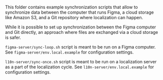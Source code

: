 This folder contains example synchronization scripts that allow to synchronize data between the computer that runs Figma, a cloud storage like Amazon S3, and a Git repository where localization can happen.

While it is possible to set up synchronization between the Figma computer and Git directly, an approach where files are exchanged via a cloud storage is safer.

`figma-server/sync-loop.sh` script is meant to be run on a Figma computer. See `figma-server/env.local.example` for configuration settings.

`l10n-server/sync-once.sh` script is meant to be run on a localization server as a part of the localization cycle. See `l10n-server/env.local.example` for configuration settings.
